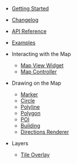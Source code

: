 - [Getting Started](/ "Map4dMap Flutter Package")
- [Changelog](changelog.md)
- [API Reference](https://pub.dev/documentation/map4d_map/latest/)
- [Examples](https://github.com/map4d/map4d-map-flutter/tree/master/example)

- Interacting with the Map
  - [Map View Widget](guides/mapview.md)
  - [Map Controller](guides/controller.md)

- Drawing on the Map
  - [Marker](guides/marker.md)
  - [Circle](guides/circle.md)
  - [Polyline](guides/polyline.md)
  - [Polygon](guides/polygon.md)
  - [POI](guides/poi.md)
  - [Building](guides/building.md)
  - [Directions Renderer](guides/directions_renderer.md)

- Layers
  - [Tile Overlay](guides/tile-overlay.md)


